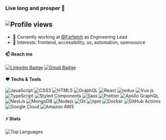 ### Live long and prosper 🖖

![Profile views](https://gpvc.arturio.dev/rafasirotheau)
---

- 🏢 Currently working at [@Farfetch](https://github.com/Farfetch) as Engineering Lead
- 💬 Interests: frontend, accessibility, ux, automation, opensource

#### 📫 Reach me
[![Linkedin Badge](https://img.shields.io/badge/-rafasirotheau-blue?style=flat-square&logo=Linkedin&logoColor=white&link=https://www.linkedin.com/in/rafasirotheau/)](https://www.linkedin.com/in/rafasirotheau/)
[![Gmail Badge](https://img.shields.io/badge/-lealyfkkt@relay.firefox.com-c14438?style=flat-square&logo=Gmail&logoColor=white&link=mailto:lealyfkkt@relay.firefox.com)](mailto:lealyfkkt@relay.firefox.com)


#### ❤️ Techs & Tools

![JavaScript](https://img.shields.io/badge/-JavaScript-fcdc00?style=flat-square&logo=javascript&logoColor=black)
![CSS3](https://img.shields.io/badge/-CSS3-016db4?style=flat-square&logo=css3&logoColor=white)
![HTML5](https://img.shields.io/badge/-HTML5-E34F26?style=flat-square&logo=html5&logoColor=white)
![GraphQL](https://img.shields.io/badge/-GraphQL-E10098?style=flat-square&logo=graphql&logoColor=white)
![React](https://img.shields.io/badge/-React-212121?style=flat-square&logo=react&logoColor=5ed3f3)
![redux](https://img.shields.io/badge/-Redux-764ABC?style=flat-square&logo=redux&logoColor=white)
![Vue.js](https://img.shields.io/badge/-Vue.js-32475b?style=flat-square&logo=vuedotjs&logoColor=3fb27f)
![TypeScript](https://img.shields.io/badge/-TypeScript-007ACC?style=flat-square&logo=typescript&logoColor=white)
![Styled Components](https://img.shields.io/badge/-Styled_Components-db7092?style=flat-square&logo=styled-components&logoColor=white)
![Sass](https://img.shields.io/badge/-Sass-CC6699?style=flat-square&logo=sass&logoColor=white)
![Prettier](https://img.shields.io/badge/-Prettier-F7B93E?style=flat-square&logo=prettier&logoColor=white)
![Apollo GraphQL](https://img.shields.io/badge/-Apollo%20GraphQL-311C87?style=flat-square&logo=apollo-graphql&logoColor=white)
![NestJs](https://img.shields.io/badge/-NestJs-ea2845?style=flat-square&logo=nestjs&logoColor=white)
![MongoDB](https://img.shields.io/badge/-MongoDB-13aa52?style=flat-square&logo=mongodb&logoColor=white)
![Nodejs](https://img.shields.io/badge/-Nodejs-43853d?style=flat-square&logo=Node.js&logoColor=white)
![Git](https://img.shields.io/badge/-Git-F05032?style=flat-square&logo=git&logoColor=white)
![npm](https://img.shields.io/badge/-NPM-CB3837?style=flat-square&logo=npm&logoColor=white)
![Docker](https://img.shields.io/badge/-Docker-0997e5?style=flat-square&logo=docker&logoColor=white)
![GitHub Actions](https://img.shields.io/badge/-Github_Actions-2088FF?style=flat-square&logo=github-actions&logoColor=white)
![Google Cloud](https://img.shields.io/badge/-Google_Cloud_Platform-1a73e8?style=flat-square&logo=google-cloud&logoColor=white)
![Amazon AWS](https://img.shields.io/badge/Amazon%20AWS-242e3c?style=flat-square&logo=amazon-aws&logoColor=f79400)


#### ⚡ Stats
![Top Languages](https://github-readme-stats.vercel.app/api/top-langs/?username=rafasirotheau&layout=compact&langs_count=16&theme=monokai)

<!-- ![Top Languages](https://github-readme-stats.vercel.app/api?username=rafasirotheau&show_icons=true&theme=monokai&include_all_commits=true&count_private=true) -->
